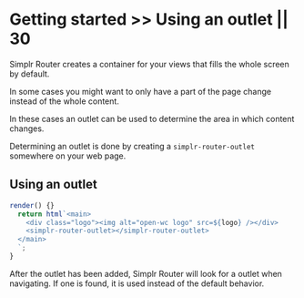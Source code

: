 # Getting started >> Using an outlet || 30

Simplr Router creates a container for your views that fills the whole screen by default.

In some cases you might want to only have a part of the page change instead of the whole content.

In these cases an outlet can be used to determine the area in which content changes.

Determining an outlet is done by creating a `simplr-router-outlet` somewhere on your web page.

## Using an outlet

```javascript
render() {}
  return html`<main>
    <div class="logo"><img alt="open-wc logo" src=${logo} /></div>
    <simplr-router-outlet></simplr-router-outlet>
  </main>
  `;
}
```

After the outlet has been added, Simplr Router will look for a outlet when navigating. If one is found, it is used instead 
of the default behavior.
